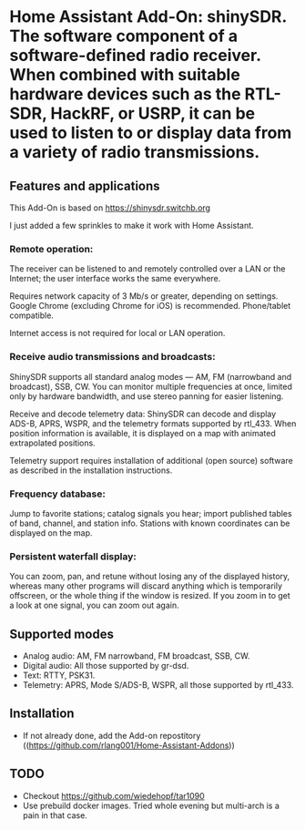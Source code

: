 # Home Assistant Add-On: shinySDR.  The software component of a software-defined radio receiver. When combined with suitable hardware devices such as the RTL-SDR, HackRF, or USRP, it can be used to listen to or display data from a variety of radio transmissions.

## Features and applications

This Add-On is based on https://shinysdr.switchb.org

I just added a few sprinkles to make it work with Home Assistant.

### Remote operation:
The receiver can be listened to and remotely controlled over a LAN or the Internet; the user interface works the same everywhere.

Requires network capacity of 3 Mb/s or greater, depending on settings. Google Chrome (excluding Chrome for iOS) is recommended. Phone/tablet compatible.

Internet access is not required for local or LAN operation.

### Receive audio transmissions and broadcasts:
ShinySDR supports all standard analog modes — AM, FM (narrowband and broadcast), SSB, CW. You can monitor multiple frequencies at once, limited only by hardware bandwidth, and use stereo panning for easier listening.

Receive and decode telemetry data: ShinySDR can decode and display ADS-B, APRS, WSPR, and the telemetry formats supported by rtl_433. When position information is available, it is displayed on a map with animated extrapolated positions.

Telemetry support requires installation of additional (open source) software as described in the installation instructions.

### Frequency database:
Jump to favorite stations; catalog signals you hear; import published tables of band, channel, and station info. Stations with known coordinates can be displayed on the map.

### Persistent waterfall display:
You can zoom, pan, and retune without losing any of the displayed history, whereas many other programs will discard anything which is temporarily offscreen, or the whole thing if the window is resized. If you zoom in to get a look at one signal, you can zoom out again.

## Supported modes
- Analog audio: AM, FM narrowband, FM broadcast, SSB, CW.
- Digital audio: All those supported by gr-dsd.
- Text: RTTY, PSK31.
- Telemetry: APRS, Mode S/ADS-B, WSPR, all those supported by rtl_433.


## Installation

- If not already done, add the Add-on repostitory ((https://github.com/rlang001/Home-Assistant-Addons))

## TODO

- Checkout https://github.com/wiedehopf/tar1090
- Use prebuild docker images. Tried whole evening but multi-arch is a pain in that case.